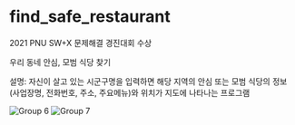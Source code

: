 # find_safe_restaurant
2021 PNU SW+X 문제해결 경진대회 수상

우리 동네 안심, 모범 식당 찾기

설명: 자신이 살고 있는 시군구명을 입력하면 해당 지역의 안심 또는 모범 식당의 정보(사업장명, 전화번호, 주소, 주요메뉴)와 위치가 지도에 나타나는 프로그램


![Group 6](https://user-images.githubusercontent.com/84652886/181713776-c0c99e89-8edc-4c48-a013-3dd12d895ccf.png)
![Group 7](https://user-images.githubusercontent.com/84652886/181713808-08b6791b-b5eb-4e7c-a060-c321111feb8e.png)
